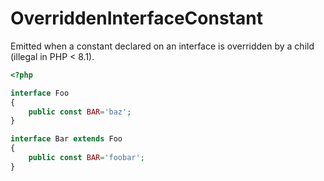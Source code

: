 # OverriddenInterfaceConstant

Emitted when a constant declared on an interface is overridden by a child (illegal in PHP < 8.1).

```php
<?php

interface Foo
{
    public const BAR='baz';
}

interface Bar extends Foo
{
    public const BAR='foobar';
}
```
